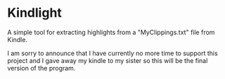 Kindlight
=========

A simple tool for extracting highlights from a "MyClippings.txt" file from Kindle.

I am sorry to announce that I have currently no more time to support this project and I gave away my kindle to my sister so this will be the final version of the program.
